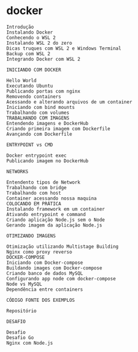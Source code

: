 # docker

    Introdução
    Instalando Docker
    Conhecendo o WSL 2
    Instalando WSL 2 do zero
    Dicas truques com WSL 2 e Windows Terminal
    Backup com WSL 2
    Integrando Docker com WSL 2
    
    INICIANDO COM DOCKER
    
    Hello World
    Executando Ubuntu
    Publicando portas com nginx
    Removendo containers
    Acessando e alterando arquivos de um container
    Iniciando com bind mounts
    Trabalhando com volumes
    TRABALHANDO COM IMAGENS
    Entendendo imagens e DockerHub
    Criando primeira imagem com Dockerfile
    Avançando com Dockerfile
    
    ENTRYPOINT vs CMD
    
    Docker entrypoint exec
    Publicando imagem no DockerHub
    
    NETWORKS
    
    Entendento tipos de Network
    Trabalhando com bridge
    Trabalhando com host
    Container acessando nossa maquina
    COLOCANDO EM PRÁTICA
    Instalando framework em um container
    Ativando entrypoint e command
    Criando aplicação Node.js sem o Node
    Gerando imagem da aplicação Node.js

    OTIMIZANDO IMAGENS
    
    Otimização utilizando Multistage Building
    Nginx como proxy reverso
    DOCKER-COMPOSE
    Iniciando com Docker-compose
    Buildando images com Docker-compose
    Criando banco de dados MySQL
    Configurando app node com docker-compose
    Node vs MySQL
    Dependência entre containers
    
    CÓDIGO FONTE DOS EXEMPLOS
    
    Repositório

    DESAFIO
    
    Desafio
    Desafio Go
    Nginx com Node.js